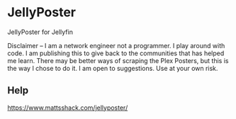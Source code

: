 # JellyPoster
JellyPoster for Jellyfin

Disclaimer – I am a network engineer not a programmer. I play around with code. I am publishing this to give back to the communities that has helped me learn. There may be better ways of scraping the Plex Posters, but this is the way I chose to do it. I am open to suggestions. Use at your own risk.

## Help
https://www.mattsshack.com/jellyposter/
